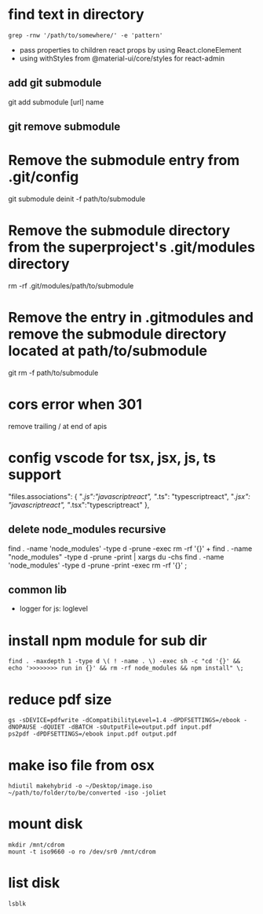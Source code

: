 
 # find text in directory
 ```
 grep -rnw '/path/to/somewhere/' -e 'pattern'
 ```
 
 - pass properties to children react props by using React.cloneElement
 - using withStyles from @material-ui/core/styles for react-admin


## add git submodule
git add submodule [url] name

## git remove submodule
# Remove the submodule entry from .git/config
git submodule deinit -f path/to/submodule

# Remove the submodule directory from the superproject's .git/modules directory
rm -rf .git/modules/path/to/submodule

# Remove the entry in .gitmodules and remove the submodule directory located at path/to/submodule
git rm -f path/to/submodule

# cors error when 301
remove trailing / at end of apis

# config vscode for tsx, jsx, js, ts support
"files.associations": {
        "*.js":"javascriptreact",
        "*.ts": "typescriptreact",
        "*.jsx": "javascriptreact",
        "*.tsx":"typescriptreact"
    },
## delete node_modules recursive
find . -name 'node_modules' -type d -prune -exec rm -rf '{}' +
find . -name "node_modules" -type d -prune -print | xargs du -chs
find . -name 'node_modules' -type d -prune -print -exec rm -rf '{}' \;

## common lib
 - logger for js: loglevel
 
# install npm module for sub dir
```
find . -maxdepth 1 -type d \( ! -name . \) -exec sh -c "cd '{}' && echo '>>>>>>>> run in {}' && rm -rf node_modules && npm install" \;
```
 
# reduce pdf size
```
gs -sDEVICE=pdfwrite -dCompatibilityLevel=1.4 -dPDFSETTINGS=/ebook -dNOPAUSE -dQUIET -dBATCH -sOutputFile=output.pdf input.pdf 
ps2pdf -dPDFSETTINGS=/ebook input.pdf output.pdf
```
# make iso file from osx
```
hdiutil makehybrid -o ~/Desktop/image.iso ~/path/to/folder/to/be/converted -iso -joliet
```

# mount disk
```
mkdir /mnt/cdrom
mount -t iso9660 -o ro /dev/sr0 /mnt/cdrom
```
# list disk
```
lsblk
```